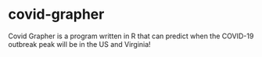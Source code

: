 # covid-grapher

Covid Grapher is a program written in R that can predict when the COVID-19 outbreak peak will be in the US and Virginia!
